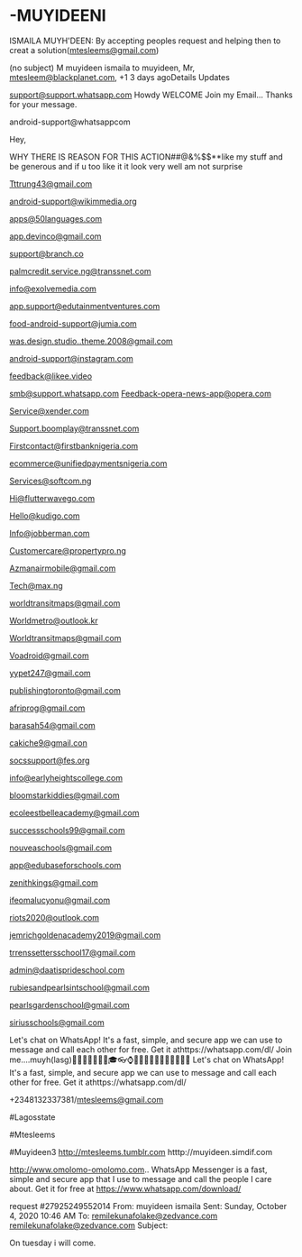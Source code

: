 # -MUYIDEENI
ISMAILA MUYH'DEEN: By accepting peoples request and helping then to creat a solution(mtesleems@gmail.com)



(no subject)
M
muyideen ismaila
to muyideen, Mr, mtesleem@blackplanet.com, +1
3 days agoDetails
Updates

support@support.whatsapp.com
Howdy WELCOME
Join my  Email...
Thanks for your message.

android-support@whatsappcom

Hey,

WHY THERE IS REASON FOR THIS ACTION##@&%$$**like my stuff and be generous and if u too like it it look very well am not surprise

Tttrung43@gmail.com

android-support@wikimmedia.org

apps@50languages.com

app.devinco@gmail.com

support@branch.co

palmcredit.service.ng@transsnet.com

info@exolvemedia.com

app.support@edutainmentventures.com

food-android-support@jumia.com

was.design.studio..theme.2008@gmail.com

android-support@instagram.com

feedback@likee.video

smb@support.whatsapp.com
Feedback-opera-news-app@opera.com

Service@xender.com

Support.boomplay@transsnet.com

Firstcontact@firstbanknigeria.com

ecommerce@unifiedpaymentsnigeria.com

Services@softcom.ng

Hi@flutterwavego.com

Hello@kudigo.com

Info@jobberman.com

Customercare@propertypro.ng

Azmanairmobile@gmail.com

Tech@max.ng

worldtransitmaps@gmail.com

Worldmetro@outlook.kr

Worldtransitmaps@gmail.com

Voadroid@gmail.com

yypet247@gmail.com

publishingtoronto@gmail.com

afriprog@gmail.com

barasah54@gmail.com

cakiche9@gmail.con

socssupport@fes.org

info@earlyheightscollege.com

bloomstarkiddies@gmail.com

ecoleestbelleacademy@gmail.com

successschools99@gmail.com

nouveaschools@gmail.com

app@edubaseforschools.com

zenithkings@gmail.com

ifeomalucyonu@gmail.com

riots2020@outlook.com

jemrichgoldenacademy2019@gmail.com

trrenssettersschool17@gmail.com

admin@daatisprideschool.com

rubiesandpearlsintschool@gmail.com

pearlsgardenschool@gmail.com

siriusschools@gmail.com

Let's chat on WhatsApp! It's a fast, simple, and secure app we can use to message and call each other for free. Get it athttps://whatsapp.com/dl/
Join me....muyh(lasg)🔰💄👞👟👑👒🎩🎓👓⌚👔👕👖👗👘👙👠👡👢👚👜
Let's chat on WhatsApp! It's a fast, simple, and secure app we can use to message and call each other for free. Get it athttps://whatsapp.com/dl/

+2348132337381/mtesleems@gmail.com

#Lagosstate

#Mtesleems

#Muyideen3
http://mtesleems.tumblr.com
htttp://muyideen.simdif.com

http://www.omolomo-omolomo.com..
WhatsApp Messenger is a fast, simple and secure app that I use to message and call the people I care about.
Get it for free at https://www.whatsapp.com/download/

request #27925249552014
From: muyideen ismaila
Sent: Sunday, October 4, 2020 10:46 AM
To: remilekunafolake@zedvance.com <remilekunafolake@zedvance.com>
Subject:
 
On tuesday i will come.
